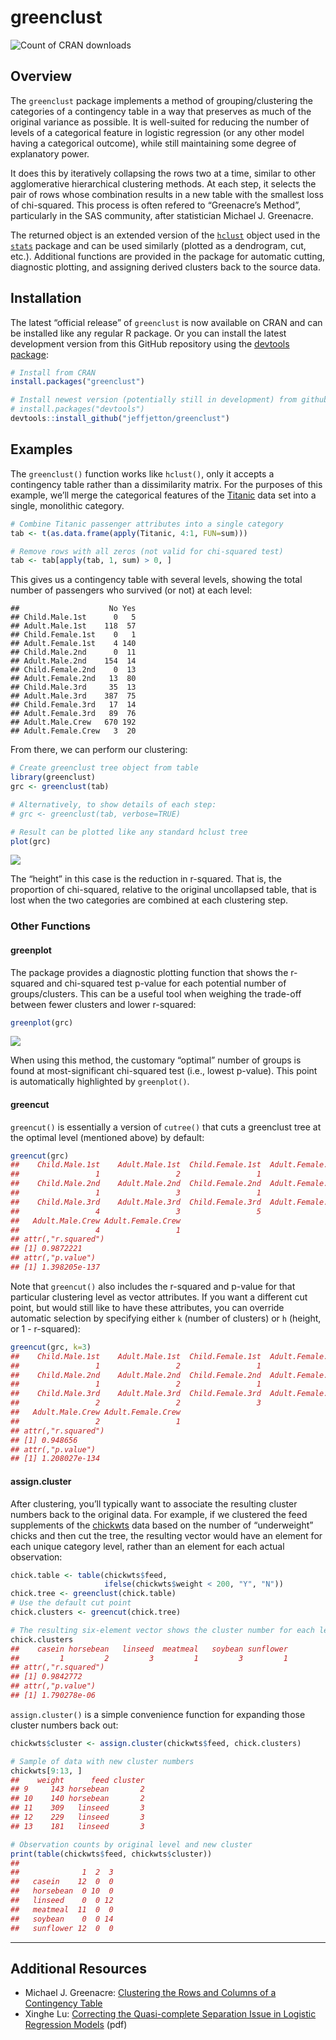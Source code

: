 
<!-- README.md is generated from README.Rmd. Please edit that file -->

# greenclust

![Count of CRAN
downloads](https://cranlogs.r-pkg.org/badges/grand-total/greenclust)

## Overview

The `greenclust` package implements a method of grouping/clustering the
categories of a contingency table in a way that preserves as much of the
original variance as possible. It is well-suited for reducing the number
of levels of a categorical feature in logistic regression (or any other
model having a categorical outcome), while still maintaining some degree
of explanatory power.

It does this by iteratively collapsing the rows two at a time, similar
to other agglomerative hierarchical clustering methods. At each step, it
selects the pair of rows whose combination results in a new table with
the smallest loss of chi-squared. This process is often refered to
“Greenacre’s Method”, particularly in the SAS community, after
statistician Michael J. Greenacre.

The returned object is an extended version of the
[`hclust`](https://stat.ethz.ch/R-manual/R-devel/library/stats/html/hclust.html)
object used in the
[`stats`](https://stat.ethz.ch/R-manual/R-devel/library/stats/html/stats-package.html)
package and can be used similarly (plotted as a dendrogram, cut, etc.).
Additional functions are provided in the package for automatic cutting,
diagnostic plotting, and assigning derived clusters back to the source
data.

## Installation

The latest “official release” of `greenclust` is now available on CRAN
and can be installed like any regular R package. Or you can install the
latest development version from this GitHub repository using the
[devtools
package](https://www.rstudio.com/products/rpackages/devtools/):

``` r
# Install from CRAN
install.packages("greenclust")

# Install newest version (potentially still in development) from github
# install.packages("devtools")
devtools::install_github("jeffjetton/greenclust")
```

## Examples

The `greenclust()` function works like `hclust()`, only it accepts a
contingency table rather than a dissimilarity matrix. For the purposes
of this example, we’ll merge the categorical features of the
[Titanic](https://stat.ethz.ch/R-manual/R-devel/library/datasets/html/Titanic.html)
data set into a single, monolithic category.

``` r
# Combine Titanic passenger attributes into a single category
tab <- t(as.data.frame(apply(Titanic, 4:1, FUN=sum)))

# Remove rows with all zeros (not valid for chi-squared test)
tab <- tab[apply(tab, 1, sum) > 0, ]
```

This gives us a contingency table with several levels, showing the total
number of passengers who survived (or not) at each level:

    ##                    No Yes
    ## Child.Male.1st      0   5
    ## Adult.Male.1st    118  57
    ## Child.Female.1st    0   1
    ## Adult.Female.1st    4 140
    ## Child.Male.2nd      0  11
    ## Adult.Male.2nd    154  14
    ## Child.Female.2nd    0  13
    ## Adult.Female.2nd   13  80
    ## Child.Male.3rd     35  13
    ## Adult.Male.3rd    387  75
    ## Child.Female.3rd   17  14
    ## Adult.Female.3rd   89  76
    ## Adult.Male.Crew   670 192
    ## Adult.Female.Crew   3  20

From there, we can perform our clustering:

``` r
# Create greenclust tree object from table
library(greenclust)
grc <- greenclust(tab)

# Alternatively, to show details of each step:
# grc <- greenclust(tab, verbose=TRUE)

# Result can be plotted like any standard hclust tree
plot(grc)
```

![](man/figures/README-example_clusterplot_1-1.png)<!-- -->

The “height” in this case is the reduction in r-squared. That is, the
proportion of chi-squared, relative to the original uncollapsed table,
that is lost when the two categories are combined at each clustering
step.

### Other Functions

#### greenplot

The package provides a diagnostic plotting function that shows the
r-squared and chi-squared test p-value for each potential number of
groups/clusters. This can be a useful tool when weighing the trade-off
between fewer clusters and lower r-squared:

``` r
greenplot(grc)
```

![](man/figures/README-example_greenplot-1.png)<!-- -->

When using this method, the customary “optimal” number of groups is
found at most-significant chi-squared test (i.e., lowest p-value). This
point is automatically highlighted by `greenplot()`.

#### greencut

`greencut()` is essentially a version of `cutree()` that cuts a
greenclust tree at the optimal level (mentioned above) by default:

``` r
greencut(grc)
##    Child.Male.1st    Adult.Male.1st  Child.Female.1st  Adult.Female.1st 
##                 1                 2                 1                 1 
##    Child.Male.2nd    Adult.Male.2nd  Child.Female.2nd  Adult.Female.2nd 
##                 1                 3                 1                 1 
##    Child.Male.3rd    Adult.Male.3rd  Child.Female.3rd  Adult.Female.3rd 
##                 4                 3                 5                 5 
##   Adult.Male.Crew Adult.Female.Crew 
##                 4                 1 
## attr(,"r.squared")
## [1] 0.9872221
## attr(,"p.value")
## [1] 1.398205e-137
```

Note that `greencut()` also includes the r-squared and p-value for that
particular clustering level as vector attributes. If you want a
different cut point, but would still like to have these attributes, you
can override automatic selection by specifying either `k` (number of
clusters) or `h` (height, or 1 - r-squared):

``` r
greencut(grc, k=3)
##    Child.Male.1st    Adult.Male.1st  Child.Female.1st  Adult.Female.1st 
##                 1                 2                 1                 1 
##    Child.Male.2nd    Adult.Male.2nd  Child.Female.2nd  Adult.Female.2nd 
##                 1                 2                 1                 1 
##    Child.Male.3rd    Adult.Male.3rd  Child.Female.3rd  Adult.Female.3rd 
##                 2                 2                 3                 3 
##   Adult.Male.Crew Adult.Female.Crew 
##                 2                 1 
## attr(,"r.squared")
## [1] 0.948656
## attr(,"p.value")
## [1] 1.208027e-134
```

#### assign.cluster

After clustering, you’ll typically want to associate the resulting
cluster numbers back to the original data. For example, if we clustered
the feed supplements of the
[chickwts](https://stat.ethz.ch/R-manual/R-devel/library/datasets/html/chickwts.html)
data based on the number of “underweight” chicks and then cut the tree,
the resulting vector would have an element for each unique category
level, rather than an element for each actual observation:

``` r
chick.table <- table(chickwts$feed,
                     ifelse(chickwts$weight < 200, "Y", "N"))
chick.tree <- greenclust(chick.table)
# Use the default cut point
chick.clusters <- greencut(chick.tree)

# The resulting six-element vector shows the cluster number for each level
chick.clusters
##    casein horsebean   linseed  meatmeal   soybean sunflower 
##         1         2         3         1         3         1 
## attr(,"r.squared")
## [1] 0.9842772
## attr(,"p.value")
## [1] 1.790278e-06
```

`assign.cluster()` is a simple convenience function for expanding those
cluster numbers back out:

``` r
chickwts$cluster <- assign.cluster(chickwts$feed, chick.clusters)

# Sample of data with new cluster numbers
chickwts[9:13, ]
##    weight      feed cluster
## 9     143 horsebean       2
## 10    140 horsebean       2
## 11    309   linseed       3
## 12    229   linseed       3
## 13    181   linseed       3

# Observation counts by original level and new cluster
print(table(chickwts$feed, chickwts$cluster))
##            
##              1  2  3
##   casein    12  0  0
##   horsebean  0 10  0
##   linseed    0  0 12
##   meatmeal  11  0  0
##   soybean    0  0 14
##   sunflower 12  0  0
```

-----

## Additional Resources

  - Michael J. Greenacre: [Clustering the Rows and Columns of a
    Contingency Table](https://doi.org/10.1007/BF01901670)
  - Xinghe Lu: [Correcting the Quasi-complete Separation Issue in
    Logistic Regression
    Models](https://pdfs.semanticscholar.org/bbb0/2b26cf6a1628b27ddef70a83b92962d6dce2.pdf)
    (pdf)
